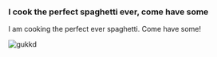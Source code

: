 ### I cook the perfect spaghetti ever, come have some 
I am cooking the perfect ever spaghetti. Come have some! 

![gukkd](https://github.com/Abdelrahman912/Abdelrahman912/assets/54779550/deb57775-eafc-4d58-af60-f7cc44487d16)
